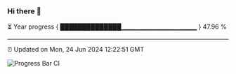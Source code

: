 ### Hi there 👋

⏳ Year progress { ██████████████▁▁▁▁▁▁▁▁▁▁▁▁▁▁▁▁ } 47.96 %

---

⏰ Updated on Mon, 24 Jun 2024 12:22:51 GMT

![Progress Bar CI](https://github.com/liununu/liununu/workflows/Progress%20Bar%20CI/badge.svg)
